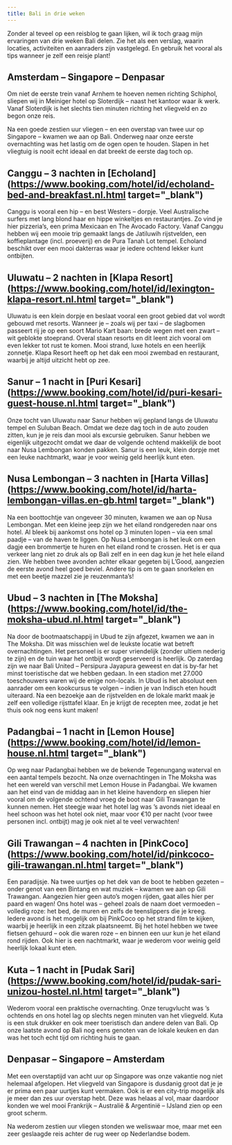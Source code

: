```yaml
---
title: Bali in drie weken 
---
```


Zonder al teveel op een reisblog te gaan lijken, wil ik toch graag mijn ervaringen van drie weken Bali delen. Zie het als een verslag, waarin locaties, activiteiten en aanraders zijn vastgelegd. En gebruik het vooral als tips wanneer je zelf een reisje plant!

## Amsterdam – Singapore – Denpasar

Om niet de eerste trein vanaf Arnhem te hoeven nemen richting Schiphol, sliepen wij in Meiniger hotel op Sloterdijk – naast het kantoor waar ik werk. Vanaf Sloterdijk is het slechts tien minuten richting het vliegveld en zo begon onze reis.  

Na een goede zestien uur vliegen – en een overstap van twee uur op Singapore – kwamen we aan op Bali. Onderweg naar onze eerste overnachting was het lastig om de ogen open te houden. Slapen in het vliegtuig is nooit echt ideaal en dat breekt de eerste dag toch op.

## Canggu – 3 nachten in [Echoland](https://www.booking.com/hotel/id/echoland-bed-and-breakfast.nl.html target="_blank")

Canggu is vooral een hip – en best Westers – dorpje. Veel Australische surfers met lang blond haar en hippe winkeltjes en restaurantjes. Zo vind je hier pizzeria’s, een prima Mexicaan en The Avocado Factory. Vanaf Canggu hebben wij een mooie trip gemaakt langs de Jatiluwih rijstvelden, een koffieplantage (incl. proeverij) en de Pura Tanah Lot tempel. Echoland beschikt over een mooi dakterras waar je iedere ochtend lekker kunt ontbijten.

## Uluwatu – 2 nachten in [Klapa Resort](https://www.booking.com/hotel/id/lexington-klapa-resort.nl.html target="_blank")

Uluwatu is een klein dorpje en beslaat vooral een groot gebied dat vol wordt gebouwd met resorts. Wanneer je – zoals wij per taxi – de slagbomen passeert rij je op een soort Mario Kart baan: brede wegen met een zwart – wit geblokte stoeprand. Overal staan resorts en dit leent zich vooral om even lekker tot rust te komen. Mooi strand, luxe hotels en een heerlijk zonnetje. Klapa Resort heeft op het dak een mooi zwembad en restaurant, waarbij je altijd uitzicht hebt op zee.

## Sanur – 1 nacht in [Puri Kesari](https://www.booking.com/hotel/id/puri-kesari-guest-house.nl.html target="_blank")

Onze tocht van Uluwatu naar Sanur hebben wij gepland langs de Uluwatu tempel en Suluban Beach. Omdat we deze dag toch in de auto zouden zitten, kun je je reis dan mooi als excursie gebruiken. Sanur hebben we eigenlijk uitgezocht omdat we daar de volgende ochtend makkelijk de boot naar Nusa Lembongan konden pakken. Sanur is een leuk, klein dorpje met een leuke nachtmarkt, waar je voor weinig geld heerlijk kunt eten.

## Nusa Lembongan – 3 nachten in [Harta Villas](https://www.booking.com/hotel/id/harta-lembongan-villas.en-gb.html target="_blank")

Na een boottochtje van ongeveer 30 minuten, kwamen we aan op Nusa Lembongan. Met een kleine jeep zijn we het eiland rondgereden naar ons hotel. Al bleek bij aankomst ons hotel op 3 minuten lopen – via een smal paadje – van de haven te liggen. Op Nusa Lembongan is het leuk om een dagje een brommertje te huren en het eiland rond te crossen. Het is er qua verkeer lang niet zo druk als op Bali zelf en in een dag kun je het hele eiland zien. We hebben twee avonden achter elkaar gegeten bij L’Good, aangezien de eerste avond heel goed beviel. Andere tip is om te gaan snorkelen en met een beetje mazzel zie je reuzenmanta’s!

## Ubud – 3 nachten in [The Moksha](https://www.booking.com/hotel/id/the-moksha-ubud.nl.html target="_blank")

Na door de bootmaatschappij in Ubud te zijn afgezet, kwamen we aan in The Moksha. Dit was misschien wel de leukste locatie wat betreft overnachtingen. Het personeel is er super vriendelijk (zonder ultiem nederig te zijn) en de tuin waar het ontbijt wordt geserveerd is heerlijk. Op zaterdag zijn we naar Bali United – Persipura Jayapura geweest en dat is by-far het minst toeristische dat we hebben gedaan. In een stadion met 27.000 toeschouwers waren wij de enige non-locals. In Ubud is het absoluut een aanrader om een kookcursus te volgen – indien je van Indisch eten houdt uiteraard. Na een bezoekje aan de rijstvelden en de lokale markt maak je zelf een volledige rijsttafel klaar. En je krijgt de recepten mee, zodat je het thuis ook nog eens kunt maken!

## Padangbai – 1 nacht in [Lemon House](https://www.booking.com/hotel/id/lemon-house.nl.html target="_blank")

Op weg naar Padangbai hebben we de bekende Tegenungang waterval en een aantal tempels bezocht. Na onze overnachtingen in The Moksha was het een wereld van verschil met Lemon House in Padangbai. We kwamen aan het eind van de middag aan in het kleine havendorp en sliepen hier vooral om de volgende ochtend vroeg de boot naar Gili Trawangan te kunnen nemen. Het steegje waar het hotel lag was ’s avonds niet ideaal en heel schoon was het hotel ook niet, maar voor €10 per nacht (voor twee personen incl. ontbijt) mag je ook niet al te veel verwachten!

## Gili Trawangan – 4 nachten in [PinkCoco](https://www.booking.com/hotel/id/pinkcoco-gili-trawangan.nl.html target="_blank")

Een paradijsje. Na twee uurtjes op het dek van de boot te hebben gezeten – onder genot van een Bintang en wat muziek – kwamen we aan op Gili Trawangan. Aangezien hier geen auto’s mogen rijden, gaat alles hier per paard en wagen! Ons hotel was – geheel zoals de naam doet vermoeden – volledig roze: het bed, de muren en zelfs de teenslippers die je kreeg. Iedere avond is het mogelijk om bij PinkCoco op het strand film te kijken, waarbij je heerlijk in een zitzak plaatsneemt. Bij het hotel hebben we twee fietsen gehuurd – ook die waren roze – en binnen een uur kun je het eiland rond rijden. Ook hier is een nachtmarkt, waar je wederom voor weinig geld heerlijk lokaal kunt eten.

## Kuta – 1 nacht in [Pudak Sari](https://www.booking.com/hotel/id/pudak-sari-unizou-hostel.nl.html target="_blank")

Wederom vooral een praktische overnachting. Onze terugvlucht was ’s ochtends en ons hotel lag op slechts negen minuten van het vliegveld. Kuta is een stuk drukker en ook meer toeristisch dan andere delen van Bali. Op onze laatste avond op Bali nog eens genoten van de lokale keuken en dan was het toch echt tijd om richting huis te gaan.

## Denpasar – Singapore – Amsterdam

Met een overstaptijd van acht uur op Singapore was onze vakantie nog niet helemaal afgelopen. Het vliegveld van Singapore is dusdanig groot dat je je er prima een paar uurtjes kunt vermaken. Ook is er een city-trip mogelijk als je meer dan zes uur overstap hebt. Deze was helaas al vol, maar daardoor konden we wel mooi Frankrijk – Australië & Argentinië – IJsland zien op een groot scherm.  

Na wederom zestien uur vliegen stonden we weliswaar moe, maar met een zeer geslaagde reis achter de rug weer op Nederlandse bodem.
